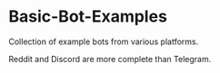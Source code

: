 # Basic-Bot-Examples
Collection of example bots from various platforms.


Reddit and Discord are more complete than Telegram.